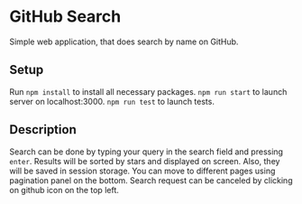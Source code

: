 # GitHub Search
Simple web application, that does search by name on GitHub.

## Setup
Run `npm install` to install all necessary packages.
`npm run start` to launch server on localhost:3000.
`npm run test` to launch tests.

## Description
Search can be done by typing your query in the search field and pressing `enter`.
Results will be sorted by stars and displayed on screen. Also, they will be saved in session storage.
You can move to different pages using pagination panel on the bottom.
Search request can be canceled by clicking on github icon on the top left.
